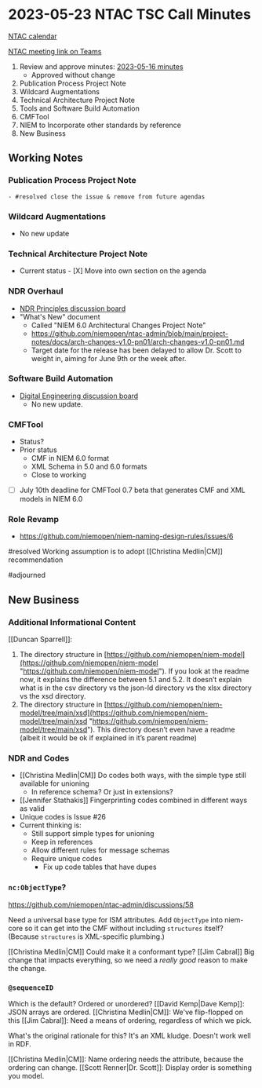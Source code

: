 # 2023-05-23 NTAC TSC Call Minutes
[NTAC calendar](https://lists.oasis-open-projects.org/g/niemopen-ntactsc/calendar)

[NTAC meeting link on Teams](https://dod.teams.microsoft.us/l/meetup-join/19%3adod%3ameeting_027b8f8cd305438fbb0a76a1e7896d97%40thread.v2/0?context=%7b%22Tid%22%3a%22102d0191-eeae-4761-b1cb-1a83e86ef445%22%2c%22Oid%22%3a%2270ae69c4-ba53-4071-b60d-68a8b321854e%22%7d)


1.  Review and approve minutes: [2023-05-16 minutes](2023-05-16-minutes.md)
	- Approved without change
2.  Publication Process Project Note
3.  Wildcard Augmentations
4.  Technical Architecture Project Note
5.  Tools and Software Build Automation
6.  CMFTool
7.  NIEM to Incorporate other standards by reference
8.  New Business

## Working Notes

### Publication Process Project Note
	- #resolved close the issue & remove from future agendas

### Wildcard Augmentations
 - No new update 

### Technical Architecture Project Note

- Current status
		- [X] Move into own section on the agenda

### NDR Overhaul

- [NDR Principles discussion board](https://github.com/niemopen/ntac-admin/discussions/38)
- "What's New" document
	- Called "NIEM 6.0 Architectural Changes Project Note"
	- https://github.com/niemopen/ntac-admin/blob/main/project-notes/docs/arch-changes-v1.0-pn01/arch-changes-v1.0-pn01.md
	- Target date for the release has been delayed to allow Dr. Scott to weight in, aiming for June 9th or the week after. 
		
	

### Software Build Automation

- [Digital Engineering discussion board](https://github.com/niemopen/ntac-admin/discussions/41)
  - No new update. 

### CMFTool

- Status?
- Prior status
	- CMF in NIEM 6.0 format
	- XML Schema in 5.0 and 6.0 formats
	- Close to working
- [ ] July 10th deadline for CMFTool 0.7 beta that generates CMF and XML models in NIEM 6.0

### Role Revamp

- https://github.com/niemopen/niem-naming-design-rules/issues/6

#resolved Working assumption is to adopt [[Christina Medlin|CM]] recommendation

#adjourned 


## New Business

### Additional Informational Content

[[Duncan Sparrell]]:

1.  The directory structure in [https://github.com/niemopen/niem-model](https://github.com/niemopen/niem-model "https://github.com/niemopen/niem-model"). If you look at the readme now, it explains the difference between 5.1 and 5.2. It doesn’t explain what is in the csv directory vs the json-ld directory vs the xlsx directory vs the xsd directory.
2.  The directory structure in [https://github.com/niemopen/niem-model/tree/main/xsd](https://github.com/niemopen/niem-model/tree/main/xsd "https://github.com/niemopen/niem-model/tree/main/xsd"). This directory doesn’t even have a readme (albeit it would be ok if explained in it’s parent readme)

### NDR and Codes

- [[Christina Medlin|CM]] Do codes both ways, with the simple type still available for unioning
	- In reference schema? Or just in extensions?
- [[Jennifer Stathakis]] Fingerprinting codes combined in different ways as valid
- Unique codes is Issue #26
- Current thinking is:
	- Still support simple types for unioning
	- Keep in references
	- Allow different rules for message schemas
	- Require unique codes
		- Fix up code tables that have dupes

### `nc:ObjectType`?

https://github.com/niemopen/ntac-admin/discussions/58

Need a universal base type for ISM attributes. Add `ObjectType` into niem-core so it can get into the CMF without including `structures` itself? (Because `structures` is XML-specific plumbing.)

[[Christina Medlin|CM]] Could make it a conformant type?
[[Jim Cabral]] Big change that impacts everything, so we need a _really good_ reason to make the change.

### `@sequenceID`

Which is the default? Ordered or unordered?
[[David Kemp|Dave Kemp]]: JSON arrays are ordered.
[[Christina Medlin|CM]]: We've flip-flopped on this
[[Jim Cabral]]: Need a means of ordering, regardless of which we pick.

What's the original rationale for this? It's an XML kludge. Doesn't work well in RDF.

[[Christina Medlin|CM]]: Name ordering needs the attribute, because the ordering can change.
[[Scott Renner|Dr. Scott]]: Display order is something you model.



